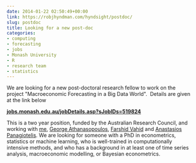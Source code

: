 ```yaml
---
date: 2014-01-22 02:50:49+00:00
link: https://robjhyndman.com/hyndsight/postdoc/
slug: postdoc
title: Looking for a new post-doc
categories:
- computing
- forecasting
- jobs
- Monash University
- R
- research team
- statistics
---
```


We are looking for a new post-doctoral research fellow to work on the project "Macroeconomic Forecasting in a Big Data World".  Details are given at the link below


**[jobs.monash.edu.au/jobDetails.asp?sJobIDs=519824](http://jobs.monash.edu.au/jobDetails.asp?sJobIDs=519824)**


This is a two year position, funded by the Australian Research Council, and working with [me](https://robjhyndman.com), [George Athanasopoulos](https://monash.edu/research/people/profiles/profile.html?sid=2981&pid=3333), [Farshid Vahid](https://monash.edu/research/people/profiles/profile.html?sid=35633&pid=5204) and [Anastasios Panagiotelis](https://monash.edu/research/people/profiles/profile.html?sid=714224&pid=12680). We are looking for someone with a PhD in econometrics, statistics or machine learning, who is well-trained in computationally intensive methods, and who has a background in at least one of time series analysis, macroeconomic modelling, or Bayesian econometrics.
